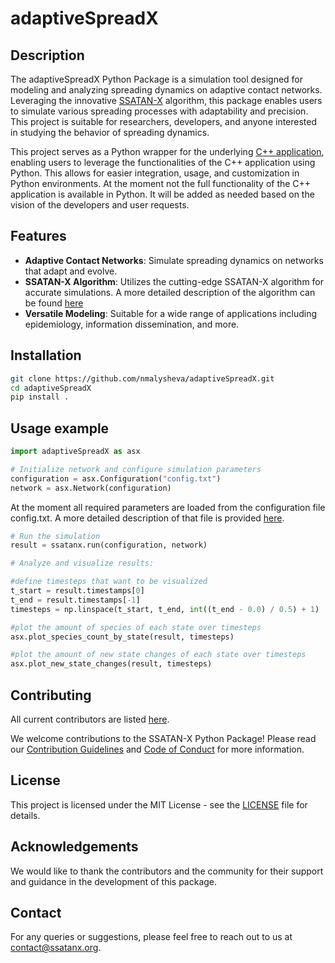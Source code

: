 # adaptiveSpreadX

## Description
The adaptiveSpreadX Python Package is a simulation tool designed for modeling and analyzing spreading dynamics on adaptive contact networks. Leveraging the innovative [SSATAN-X](		https://doi.org/10.1051/mmnp/2022035) algorithm, this package enables users to simulate various spreading processes with adaptability and precision. This project is suitable for researchers, developers, and anyone interested in studying the behavior of spreading dynamics.

This project serves as a Python wrapper for the underlying [C++ application](https://github.com/nmalysheva/adaptiveSpreadX/tree/cpp_package), enabling users to leverage the functionalities of the C++ application using Python. This allows for easier integration, usage, and customization in Python environments. At the moment not the full functionality of the C++ application is available in Python. It will be added as needed based on the vision of the developers and user requests.

## Features

- **Adaptive Contact Networks**: Simulate spreading dynamics on networks that adapt and evolve.
- **SSATAN-X Algorithm**: Utilizes the cutting-edge SSATAN-X algorithm for accurate simulations. A more detailed description of the algorithm can be found [here](		https://doi.org/10.1051/mmnp/2022035)
- **Versatile Modeling**: Suitable for a wide range of applications including epidemiology, information dissemination, and more.
  
## Installation

```bash
git clone https://github.com/nmalysheva/adaptiveSpreadX.git
cd adaptiveSpreadX
pip install .
```

## Usage example

```python
import adaptiveSpreadX as asx

# Initialize network and configure simulation parameters
configuration = asx.Configuration("config.txt")
network = asx.Network(configuration)
```
At the moment all required parameters are loaded from the configuration file config.txt. A more detailed description of that file is provided [here](https://github.com/nmalysheva/adaptiveSpreadX/tree/cpp_package#configuration-file).

```python
# Run the simulation
result = ssatanx.run(configuration, network)

# Analyze and visualize results:

#define timesteps that want to be visualized
t_start = result.timestamps[0]
t_end = result.timestamps[-1]
timesteps = np.linspace(t_start, t_end, int((t_end - 0.0) / 0.5) + 1)

#plot the amount of species of each state over timesteps
asx.plot_species_count_by_state(result, timesteps)

#plot the amount of new state changes of each state over timesteps
asx.plot_new_state_changes(result, timesteps)
```

<!--- j## Documentation

Detailed documentation is available at [Documentation Link](#).

## Usage Examples

### Example 1: Basic Spreading Simulation

```python
import ssatanx

# Configure and run a basic spreading simulation
network = ssatanx.AdaptiveContactNetwork(parameters)
simulation = ssatanx.Simulation(network, spreading_parameters)
results = simulation.run()

# Analyze results
```

### Example 2: Advanced Network Adaptation

```python
import ssatanx

# Configure network adaptation parameters
adaptation_parameters = {
    # ...
}

# Initialize and run the simulation with network adaptation
network = ssatanx.AdaptiveContactNetwork(adaptation_parameters)
simulation = ssatanx.Simulation(network)
results = simulation.run()

# Analyze results
```
 --->
## Contributing
All current contributors are listed [here](CONTRIBUTORS.md).

We welcome contributions to the SSATAN-X Python Package! Please read our [Contribution Guidelines](CONTRIBUTING.md) and [Code of Conduct](CODE_OF_CONDUCT.md) for more information.

## License

This project is licensed under the MIT License - see the [LICENSE](LICENSE) file for details.

## Acknowledgements

We would like to thank the contributors and the community for their support and guidance in the development of this package.

## Contact

For any queries or suggestions, please feel free to reach out to us at [contact@ssatanx.org](mailto:contact@ssatanx.org).
